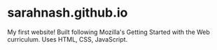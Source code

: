 # sarahnash.github.io
My first website!  Built following Mozilla's Getting Started with the Web curriculum.  Uses HTML, CSS, JavaScript.
